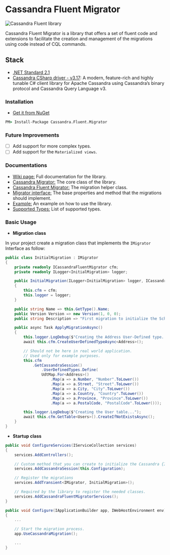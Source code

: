 # Cassandra Fluent Migrator

![Cassandra Fluent library](https://github.com/Youssef-ben/Cassandra.Fluent.Migrator/workflows/Cassandra%20Fluent%20library/badge.svg?branch=dev)

Cassandra Fluent Migrator is a library that offers a set of fluent code and extensions to facilitate the creation and management of the migrations using code instead of CQL commands.

## Stack

* [.NET Standard 2.1](https://docs.microsoft.com/en-us/dotnet/standard/net-standard?WT.mc_id=dotnet-35129-website&tabs=net-standard-2-1)
* [Cassandra CSharp driver - v3.17](https://docs.datastax.com/en/developer/csharp-driver/3.16/): A modern, feature-rich and highly tunable C# client library for Apache Cassandra using Cassandra’s binary protocol and Cassandra Query Language v3.

### Installation

* [Get it from NuGet](https://www.nuget.org/packages/Cassandra.Fluent.Migrator/)

```cmd
PM> Install-Package Cassandra.Fluent.Migrator
```

### Future Improvements

* [ ] Add support for more complex types.
* [ ] Add support for the `Materialized views`.

### Documentations

* [Wiki page:](https://github.com/Youssef-ben/Cassandra.Fluent.Migrator/wiki) Full documentation for the library.
* [Cassandra Migrator:](https://github.com/Youssef-ben/Cassandra.Fluent.Migrator/wiki/Cassandra-Migrator) The core class of the library.
* [Cassandra Fluent Migrator:](https://github.com/Youssef-ben/Cassandra.Fluent.Migrator/wiki/Cassandra-Fluent-Migrator) The migration helper class.
* [Migrator interface:](https://github.com/Youssef-ben/Cassandra.Fluent.Migrator/wiki/Migrator-Interface) The base properties and method that the migrations should implement.
* [Example:](https://github.com/Youssef-ben/Cassandra.Fluent.Migrator/wiki/Example) An example on how to use the library.
* [Supported Types:](https://github.com/Youssef-ben/Cassandra.Fluent.Migrator/wiki/Supported-Types) List of supported types.

### Basic Usage

* **Migration class**

In your project create a migration class that implements the `IMigrator` Interface as follow:

```C#
public class InitialMigration : IMigrator
{
    private readonly ICassandraFluentMigrator cfm;
    private readonly ILogger<InitialMigration> logger;

    public InitialMigration(ILogger<InitialMigration> logger, ICassandraFluentMigrator cfm)
    {
        this.cfm = cfm;
        this.logger = logger;
    }

    public string Name => this.GetType().Name;
    public Version Version => new Version(1, 0, 0);
    public string Description => "First migration to initialize the Schema";

    public async Task ApplyMigrationAsync()
    {
        this.logger.LogDebug($"Creating the Address User-Defined type...");
        await this.cfm.CreateUserDefinedTypeAsync<Address>();

        // Should not be here in real world application.
        // Used only for example purposes.
        this.cfm
            .GetCassandraSession()
                .UserDefinedTypes.Define(
                UdtMap.For<Address>()
                    .Map(a => a.Number, "Number".ToLower())
                    .Map(a => a.Street, "Street".ToLower())
                    .Map(a => a.City, "City".ToLower())
                    .Map(a => a.Country, "Country".ToLower())
                    .Map(a => a.Province, "Province".ToLower())
                    .Map(a => a.PostalCode, "PostalCode".ToLower()));

        this.logger.LogDebug($"Creating the User table...");
        await this.cfm.GetTable<Users>().CreateIfNotExistsAsync();
    }
}
```

* **Startup class**

```C#
public void ConfigureServices(IServiceCollection services)
{
    services.AddControllers();

    // Custom method that you can create to initialize the Cassandra {ISession}.
    services.AddCassandraSession(this.Configuration);

    // Register the migrations
    services.AddTransient<IMigrator, InitialMigration>();

    // Required by the library to register the needed classes.
    services.AddCassandraFluentMigratorServices();
}

public void Configure(IApplicationBuilder app, IWebHostEnvironment env)
{
    ...

    // Start the migration process.
    app.UseCassandraMigration();

    ...
}
```
